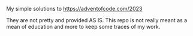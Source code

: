 My simple solutions to https://adventofcode.com/2023

They are not pretty and provided AS IS. This repo is not really meant as a mean of education and more to keep some traces of my work.
